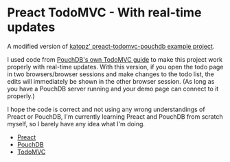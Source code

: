 # Preact TodoMVC - With real-time updates

A modified version of [katopz' preact-todomvc-pouchdb example project](https://github.com/katopz/preact-todomvc-pouchdb).

I used code from [PouchDB's own TodoMVC guide](https://pouchdb.com/getting-started.html) to make this project work properly with real-time updates. With this version, if you open the todo page in two browsers/browser sessions and make changes to the todo list, the edits will immediately be shown in the other browser session. (As long as you have a PouchDB server running and your demo page can connect to it properly.)

I hope the code is correct and not using any wrong understandings of Preact or PouchDB, I'm currently learning Preact and PouchDB from scratch myself, so I barely have any idea what I'm doing.

* [Preact](https://preactjs.com/)
* [PouchDB](https://pouchdb.com/)
* [TodoMVC](http://todomvc.com/)
